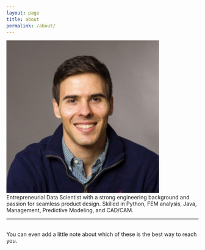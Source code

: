 ```yaml
---
layout: page
title: about
permalink: /about/
---
```


<img class="col one right" src="/img/prof_pic.jpg">

<br/>
Entrepreneurial Data Scientist with a strong engineering background and passion for seamless product design. Skilled in Python, FEM analysis, Java, Management, Predictive Modeling, and CAD/CAM.
<br/>
<hr/>
<br/>
<span class="contacticon center">
	<a href="mailto:{{ site.email }}"><i class="fa fa-envelope-square"></i></a>
	<a href="https://github.com/{{ site.github_username }}/" target="_blank"><i class="fa fa-github-square"></i></a>
	<a href="https://www.linkedin.com/in/{{ site.linkedin_username }}/" target="_blank"><i class="fa fa-linkedin-square"></i></a>
	<a href="https://twitter.com/{{ site.twitter_username }}" target="_blank"><i class="fa fa-twitter-square"></i></a>
</span>

<div class="col three caption">
	You can even add a little note about which of these is the best way to reach you.
</div>


